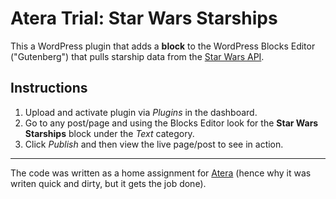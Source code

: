# Atera Trial: Star Wars Starships

This a WordPress plugin that adds a **block** to the WordPress Blocks Editor ("Gutenberg") that pulls starship data from the [Star Wars API](https://swapi.dev/).

## Instructions
1. Upload and activate plugin via *Plugins* in the dashboard.
2. Go to any post/page and using the Blocks Editor look for the **Star Wars Starships** block under the *Text* category.
3. Click *Publish* and then view the live page/post to see in action.

---

The code was written as a home assignment for [Atera](https://www.atera.com/) (hence why it was writen quick and dirty, but it gets the job done).

